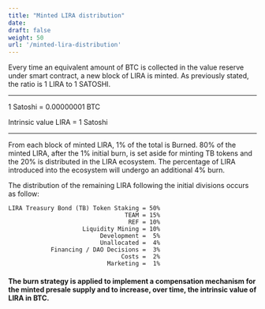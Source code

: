 ```yaml
---
title: "Minted LIRA distribution"
date:
draft: false
weight: 50
url: '/minted-lira-distribution'
---
```


Every time an equivalent amount of BTC is collected in the value reserve under smart contract, a new block of LIRA is minted.
As previously stated, the ratio is 1 LIRA to 1 SATOSHI.

---

1 Satoshi = 0.00000001 BTC

Intrinsic value LIRA = 1 Satoshi

---

From each block of minted LIRA, 1% of the total is Burned.
80% of the minted LIRA, after the 1% initial burn, is set aside for minting TB tokens and the 20% is distributed in the LIRA ecosystem.
The percentage of LIRA introduced into the ecosystem will undergo an additional 4% burn.

The distribution of the remaining LIRA following the initial divisions occurs as follow:

    LIRA Treasury Bond (TB) Token Staking = 50%
                                     TEAM = 15%                              
                                      REF = 10%
                         Liquidity Mining = 10%
                              Development =  5%
                              Unallocated =  4%
                Financing / DAO Decisions =  3%
                                    Costs =  2%
                                Marketing =  1%

<h4>The burn strategy is applied to implement a compensation mechanism for the minted presale supply and to increase, over time, the intrinsic 
value of LIRA in BTC.</h4>

